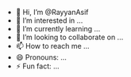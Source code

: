 - 👋 Hi, I’m @RayyanAsif
- 👀 I’m interested in ...
- 🌱 I’m currently learning ...
- 💞️ I’m looking to collaborate on ...
- 📫 How to reach me ...
- 😄 Pronouns: ...
- ⚡ Fun fact: ...

<!---
RayyanAsif/RayyanAsif is a ✨ special ✨ repository because its `README.md` (this file) appears on your GitHub profile.
You can click the Preview link to take a look at your changes.
---
Hello! This is Rayyan Asif, I did my A-level's from Cedar College. I chose CS for better career opportunity and I chose FAST becaue it was the only option I was left with.
I expect an amazing journey ahead Thats all from my side!.

![alt tt](https://www.google.com/url?sa=i&url=https%3A%2F%2Fmyoctocat.com%2F&psig=AOvVaw20hgJYD-UEaBKYuYfEzvbI&ust=1725220219408000&source=images&cd=vfe&opi=89978449&ved=0CBQQjRxqFwoTCNj0r6SAoIgDFQAAAAAdAAAAABAE)

